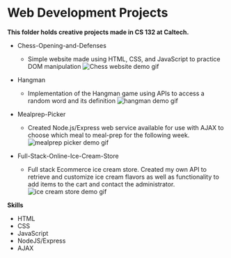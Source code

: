 # Web Development Projects
**This folder holds creative projects made in CS 132 at Caltech.**
- Chess-Opening-and-Defenses
  - Simple website made using HTML, CSS, and JavaScript to practice DOM manipulation
  ![Chess website demo gif](Chess-Openings-Defenses/public/chess_gif.gif)
  
- Hangman
  - Implementation of the Hangman game using APIs to access a random word and its definition
  ![hangman demo gif](Hangman/public/hangman_gif.gif)
 
- Mealprep-Picker
  - Created Node.js/Express web service available for use with AJAX to choose which meal to meal-prep for the following week.
  ![mealprep picker demo gif](Mealprep-Picker/public/meal_prep_picker_gif.gif)
 
- Full-Stack-Online-Ice-Cream-Store
  - Full stack Ecommerce ice cream store. Created my own API to retrieve and customize ice cream flavors as well as functionality to add items to the cart and contact the administrator.
  ![ice cream store demo gif](Full-Stack-Online-Ice-Cream-Store/public/ice_cream_gif.gif)

**Skills**
- HTML
- CSS
- JavaScript
- NodeJS/Express
- AJAX
